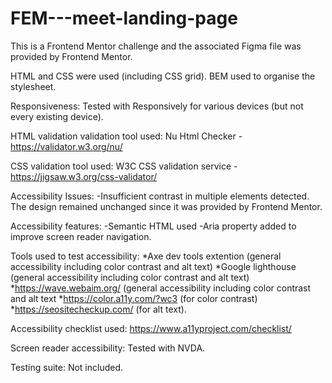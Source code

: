 # FEM---meet-landing-page

This is a Frontend Mentor challenge and the associated Figma file was provided by Frontend Mentor. 

HTML and CSS were used (including CSS grid). 
BEM used to organise the stylesheet.

Responsiveness: 
Tested with Responsively for various devices (but not every existing device).

HTML validation validation tool used: 
Nu Html Checker - https://validator.w3.org/nu/ 

CSS validation tool used: 
W3C CSS validation service - https://jigsaw.w3.org/css-validator/

Accessibility Issues: 
-Insufficient contrast in multiple elements detected. 
The design remained unchanged since it was provided by Frontend Mentor. 

Accessibility features:
-Semantic HTML used 
-Aria property added to improve screen reader navigation. 

Tools used to test accessibility: 
*Axe dev tools extention (general accessibility including color contrast and alt text)
*Google lighthouse (general accessibility including color contrast and alt text)
*https://wave.webaim.org/ (general accessibility including color contrast and alt text
*https://color.a11y.com/?wc3 (for color contrast)
*https://seositecheckup.com/ (for alt text).

Accessibility checklist used: 
https://www.a11yproject.com/checklist/

Screen reader accessibility: 
Tested with NVDA. 

Testing suite: 
Not included.
